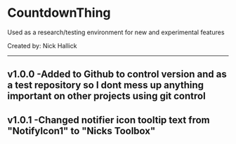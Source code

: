 # CountdownThing
Used as a research/testing environment for new and experimental features

Created by: Nick Hallick

------------------------------------------------------------------------------------------------------------------
v1.0.0
-Added to Github to control version and as a test repository so I dont mess up anything important on other projects using git control
------------------------------------------------------------------------------------------------------------------
v1.0.1
-Changed notifier icon tooltip text from "NotifyIcon1" to "Nicks Toolbox"
------------------------------------------------------------------------------------------------------------------
